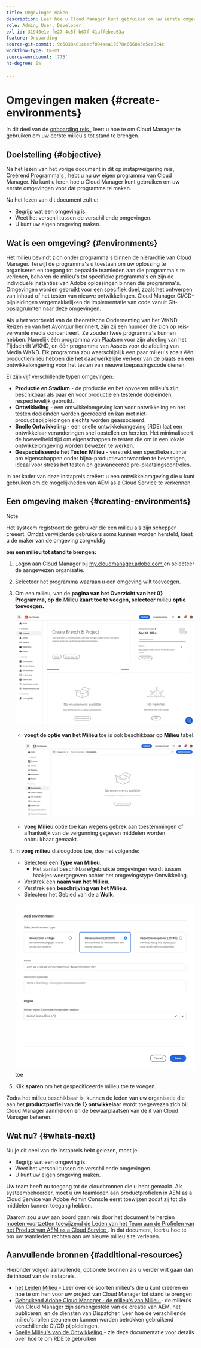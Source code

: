 ```yaml
---
title: Omgevingen maken
description: Leer hoe u Cloud Manager kunt gebruiken om uw eerste omgevingen te maken.
role: Admin, User, Developer
exl-id: 31940e1e-fe27-4c5f-b67f-41affebea63a
feature: Onboarding
source-git-commit: 9c5838a01ceecf094aea19578e6560a5e5ca8c4c
workflow-type: tm+mt
source-wordcount: '775'
ht-degree: 0%

---
```


# Omgevingen maken {#create-environments}

In dit deel van de [ onboarding reis ](overview.md), leert u hoe te om Cloud Manager te gebruiken om uw eerste milieu&#39;s tot stand te brengen.

## Doelstelling {#objective}

Na het lezen van het vorige document in dit op instapweigering reis, [ Creërend Programma&#39;s ](create-program.md), hebt u nu uw eigen programma van Cloud Manager. Nu kunt u leren hoe u Cloud Manager kunt gebruiken om uw eerste omgevingen voor dat programma te maken.

Na het lezen van dit document zult u:

* Begrijp wat een omgeving is.
* Weet het verschil tussen de verschillende omgevingen.
* U kunt uw eigen omgeving maken.

## Wat is een omgeving? {#environments}

Het milieu bevindt zich onder programma&#39;s binnen de hiërarchie van Cloud Manager. Terwijl de programma&#39;s u toestaan om uw oplossing te organiseren en toegang tot bepaalde teamleden aan die programma&#39;s te verlenen, behoren de milieu&#39;s tot specifieke programma&#39;s en zijn de individuele instanties van Adobe oplossingen binnen die programma&#39;s. Omgevingen worden gebruikt voor een specifiek doel, zoals het ontwerpen van inhoud of het testen van nieuwe ontwikkelingen. Cloud Manager CI/CD-pijpleidingen vergemakkelijken de implementatie van code vanuit Git-opslagruimten naar deze omgevingen.

Als u het voorbeeld van de theoretische Onderneming van het WKND Reizen en van het Avontuur herinnert, zijn zij een huurder die zich op reis-verwante media concentreert. Ze zouden twee programma&#39;s kunnen hebben. Namelijk één programma van Plaatsen voor zijn afdeling van het Tijdschrift WKND, en één programma van Assets voor de afdeling van Media WKND. Elk programma zou waarschijnlijk een paar milieu&#39;s zoals één productiemilieu hebben die het daadwerkelijke verkeer van de plaats en één ontwikkelomgeving voor het testen van nieuwe toepassingscode dienen.

Er zijn vijf verschillende typen omgevingen:

* **Productie en Stadium** - de productie en het opvoeren milieu&#39;s zijn beschikbaar als paar en voor productie en testende doeleinden, respectievelijk gebruikt.
* **Ontwikkeling** - een ontwikkelomgeving kan voor ontwikkeling en het testen doeleinden worden gecreeerd en kan met niet-productiepijpleidingen slechts worden geassocieerd.
* **Snelle Ontwikkeling** - een snelle ontwikkelomgeving (RDE) laat een ontwikkelaar veranderingen snel opstellen en herzien. Het minimaliseert de hoeveelheid tijd om eigenschappen te testen die om in een lokale ontwikkelomgeving worden bewezen te werken.
* **Gespecialiseerde het Testen Milieu** - verstrekt een specifieke ruimte om eigenschappen onder bijna-productievoorwaarden te bevestigen, ideaal voor stress het testen en geavanceerde pre-plaatsingscontroles.

In het kader van deze instapreis creëert u een ontwikkelomgeving die u kunt gebruiken om de mogelijkheden van AEM as a Cloud Service te verkennen.

## Een omgeving maken {#creating-environments}

>[!NOTE]
>
>Het systeem registreert de gebruiker die een milieu als zijn schepper creeert. Omdat verwijderde gebruikers soms kunnen worden hersteld, kiest u de maker van de omgeving zorgvuldig.

**om een milieu tot stand te brengen:**

1. Logon aan Cloud Manager bij [ my.cloudmanager.adobe.com ](https://my.cloudmanager.adobe.com/) en selecteer de aangewezen organisatie.

1. Selecteer het programma waaraan u een omgeving wilt toevoegen.

1. Om een milieu, van de **pagina van het Overzicht van het 0} Programma, op de** Milieu **kaart toe te voegen, selecteer** milieu **optie toevoegen.**

   ![ kaart van Milieu&#39;s ](/help/implementing/cloud-manager/assets/no-environments.png)

   * **voegt de optie van het Milieu** toe is ook beschikbaar op **Milieu** tabel.

     ![ Milieu&#39;s tabel ](/help/implementing/cloud-manager/assets/environments-tab.png)

   * **voeg Milieu** optie toe kan wegens gebrek aan toestemmingen of afhankelijk van de vergunning gegeven middelen worden onbruikbaar gemaakt.

1. In **voeg milieu** dialoogdoos toe, doe het volgende:

   * Selecteer een **Type van Milieu**.
      * Het aantal beschikbare/gebruikte omgevingen wordt tussen haakjes weergegeven achter het omgevingstype Ontwikkeling.
   * Verstrek een **naam van het Milieu**.
   * Verstrek een **beschrijving van het Milieu**.
   * Selecteer het Gebied van de a **Wolk**.

   ![ voeg milieudialoog ](/help/implementing/cloud-manager/assets/add-environment2.png) toe

1. Klik **sparen** om het gespecificeerde milieu toe te voegen.

Zodra het milieu beschikbaar is, kunnen de leden van uw organisatie die aan het **productprofiel van de 1} ontwikkelaar** wordt toegewezen zich bij Cloud Manager aanmelden en de bewaarplaatsen van de it van Cloud Manager beheren.

## Wat nu? {#whats-next}

Nu je dit deel van de instapreis hebt gelezen, moet je:

* Begrijp wat een omgeving is.
* Weet het verschil tussen de verschillende omgevingen.
* U kunt uw eigen omgeving maken.

Uw team heeft nu toegang tot de cloudbronnen die u hebt gemaakt. Als systeembeheerder, moet u uw teamleden aan productprofielen in AEM as a Cloud Service van Adobe Admin Console eerst toewijzen zodat zij tot die middelen kunnen toegang hebben.

Daarom zou u uw aan boord gaan reis door het document te herzien [ moeten voortzetten toewijzend de Leden van het Team aan de Profielen van het Product van AEM as a Cloud Service ](assign-profiles-aem.md). In dat document, leert u hoe te om uw teamleden rechten aan uw nieuwe milieu&#39;s te verlenen.

## Aanvullende bronnen {#additional-resources}

Hieronder volgen aanvullende, optionele bronnen als u verder wilt gaan dan de inhoud van de instapreis.

* [ het Leiden Milieu ](/help/implementing/cloud-manager/manage-environments.md) - Leer over de soorten milieu&#39;s die u kunt creëren en hoe te om hen voor uw project van Cloud Manager tot stand te brengen
* [ Gebruikend Adobe Cloud Manager - de milieu&#39;s van Milieu ](https://experienceleague.adobe.com/en/docs/experience-manager-learn/cloud-service/cloud-manager/environments) - de milieu&#39;s van Cloud Manager zijn samengesteld van de creatie van AEM, het publiceren, en de diensten van Dispatcher. Leer hoe de verschillende milieu&#39;s rollen steunen en kunnen worden betrokken gebruikend verschillende CI/CD pijpleidingen.
* [ Snelle Milieu&#39;s van de Ontwikkeling ](/help/implementing/developing/introduction/rapid-development-environments.md) - zie deze documentatie voor details over hoe te om RDE te gebruiken
<!-- ERROR: Not Found (HTTP error 404) FIND AN ALTERNATE RESOURCE? * [AEM Champion Tips and Tricks - Cloud Manager Environment Types](https://experienceleague.adobe.com/docs/experience-manager-learn/cloud-service/expert-resources/aem-champions/environment-types.md) - Watch this video for an overview of Cloud Manager environment types from an AEM champion. -->

